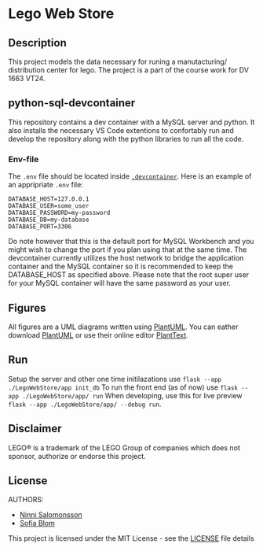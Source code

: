 # Lego Web Store

## Description
This project models the data necessary for runing a manutacturing/ distribution center for lego. The project is a part of the course work for DV 1663 VT24.

## python-sql-devcontainer
This repository contains a dev container with a MySQL server and python. It also installs the necessary VS Code extentions to confortably run and develop the repository along with the python libraries to run all the code. 

### Env-file
The `.env` file should be located inside [`.devcontainer`](./.devcontainer/). Here is an example of an appripriate `.env` file:
```
DATABASE_HOST=127.0.0.1
DATABASE_USER=some_user
DATABASE_PASSWORD=my-password
DATABASE_DB=my-database
DATABASE_PORT=3306
```
Do note however that this is the default port for MySQL Workbench and you might wish to change the port if you plan using that at the same time. The devcontainer currently utilizes the host network to bridge the application container and the MySQL container so it is recommended to keep the DATABASE_HOST as specified above. Please note that the root super user for your MySQL container will have the same password as your user. 

## Figures
All figures are a UML diagrams written using [PlantUML](https://plantuml.com/). You can eather download [PlantUML](https://plantuml.com/download) or use their online editor [PlantText](https://www.planttext.com/). 

## Run
Setup the server and other one time initilazations use `flask --app ./LegoWebStore/app init_db`
To run the front end (as of now) use `flask --app ./LegoWebStore/app/ run`
When developing, use this for live preview `flask --app ./LegoWebStore/app/ --debug run`. 

## Disclaimer
LEGO® is a trademark of the LEGO Group of companies which does not sponsor, authorize or endorse this project. 

## License

AUTHORS:
 - [Ninni Salomonsson](https://github.com/NinniS)
 - [Sofia Blom](https://github.com/s02blom)
 
This project is licensed under the MIT License - see the [LICENSE](./LICENSE) file details
